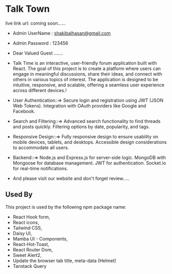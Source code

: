 # Talk Town

live link url: coming soon......

- Admin UserName : shakibalhasan@gmail.com
- Admin Password : 123456

- Dear Valued Guest .......
- Talk Time is an interactive, user-friendly forum application built with React. The goal of this project is to create a platform where users can engage in meaningful discussions, share their ideas, and connect with others in various topics of interest. The application is designed to be intuitive, responsive, and scalable, offering a seamless user experience across different devices.!
- User Authentication::=>
  Secure login and registration using JWT (JSON Web Tokens).
  Integration with OAuth providers like Google and Facebook.
- Search and Filtering::=>
  Advanced search functionality to find threads and posts quickly.
  Filtering options by date, popularity, and tags.

- Responsive Design::=>
  Fully responsive design to ensure usability on mobile devices, tablets, and desktops.
  Accessible design considerations to accommodate all users.
- Backend::=>
  Node.js and Express.js for server-side logic.
  MongoDB with Mongoose for database management.
  JWT for authentication.
  Socket.io for real-time notifications.
- And please visit our website and don't forget review.....

## Used By

This project is used by the following npm package name:

- React Hook form,
- React icons,
- Tailwind CSS,
- Daisy UI,
- Mamba UI - Components,
- React-Hot-Toast,
- React Router Dom,
- Sweet Alert2,
- Update the browser tab title, meta-data (Helmet)
- Tanstack Query
